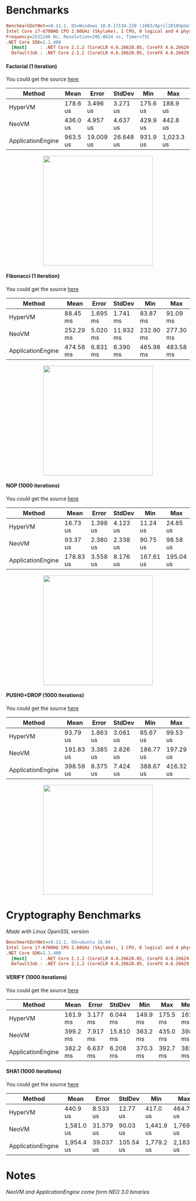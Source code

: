 # Benchmarks

``` ini
BenchmarkDotNet=v0.11.1, OS=Windows 10.0.17134.228 (1803/April2018Update/Redstone4)
Intel Core i7-6700HQ CPU 2.60GHz (Skylake), 1 CPU, 8 logical and 4 physical cores
Frequency=2531246 Hz, Resolution=395.0624 ns, Timer=TSC
.NET Core SDK=2.1.400
  [Host]     : .NET Core 2.1.2 (CoreCLR 4.6.26628.05, CoreFX 4.6.26629.01), 64bit RyuJIT
  DefaultJob : .NET Core 2.1.2 (CoreCLR 4.6.26628.05, CoreFX 4.6.26629.01), 64bit RyuJIT
```

#### Factorial (1 iteration)

You could get the source [here](https://github.com/CityOfZion/neo-hypervm/blob/development/tests/Neo.HyperVM.Benchmarks/Benchmarks/VMBenchmarkFACTORIAL.cs)

<table>
<thead>
<tr><th>Method</th><th>Mean</th><th>Error</th><th>StdDev</th><th>Min</th><th>Max</th><th>Median</th><th>Rank</th></tr>
</thead>
<tbody>

<tr><td>HyperVM</td><td>178.6 us</td><td>3.496 us</td><td>3.271 us</td><td>175.6 us</td><td>188.9 us</td><td>177.7 us</td><td>1</td>
</tr><tr><td>NeoVM</td><td>436.0 us</td><td>4.957 us</td><td>4.637 us</td><td>429.9 us</td><td>442.8 us</td><td>434.5 us</td><td>2</td>
</tr><tr><td>ApplicationEngine</td><td>963.5 us</td><td>19.009 us</td><td>26.648 us</td><td>931.9 us</td><td>1,023.3 us</td><td>949.0 us</td><td>3</td>
</tr>

</tbody></table>

<p align="center">
<img src="https://github.com/CityOfZion/neo-hypervm/raw/development/images/Neo.HyperVM.Benchmarks.VMBenchmarkFACTORIAL-barplot.jpg" width="300">
</p>

#### Fibonacci (1 iteration)

You could get the source [here](https://github.com/CityOfZion/neo-hypervm/blob/development/tests/Neo.HyperVM.Benchmarks/Benchmarks/VMBenchmarkFB.cs)

<table>
<thead>
<tr><th>Method</th><th>Mean</th><th>Error</th><th>StdDev</th><th>Min</th><th>Max</th><th>Median</th><th>Rank</th></tr>
</thead>
<tbody>

<tr><td>HyperVM</td><td>88.45 ms</td><td>1.695 ms</td><td>1.741 ms</td><td>83.87 ms</td><td>91.09 ms</td><td>88.78 ms</td><td>1</td>
</tr><tr><td>NeoVM</td><td>252.29 ms</td><td>5.020 ms</td><td>11.932 ms</td><td>232.90 ms</td><td>277.30 ms</td><td>252.74 ms</td><td>2</td>
</tr><tr><td>ApplicationEngine</td><td>474.58 ms</td><td>6.831 ms</td><td>6.390 ms</td><td>465.98 ms</td><td>483.58 ms</td><td>474.88 ms</td><td>3</td>
</tr>

</tbody></table>

<p align="center">
<img src="https://github.com/CityOfZion/neo-hypervm/raw/development/images/Neo.HyperVM.Benchmarks.VMBenchmarkFB-barplot.jpg" width="300">
</p>

#### NOP (1000 iterations)

You could get the source [here](https://github.com/CityOfZion/neo-hypervm/blob/development/tests/Neo.HyperVM.Benchmarks/Benchmarks/VMBenchmarkNOP.cs)

<table>
<thead>
<tr><th>Method</th><th>Mean</th><th>Error</th><th>StdDev</th><th>Min</th><th>Max</th><th>Median</th><th>Rank</th></tr>
</thead>
<tbody>

<tr><td>HyperVM</td><td>16.73 us</td><td>1.398 us</td><td>4.123 us</td><td>11.24 us</td><td>24.85 us</td><td>16.05 us</td><td>1</td>
</tr><tr><td>NeoVM</td><td>93.37 us</td><td>2.380 us</td><td>2.338 us</td><td>90.75 us</td><td>98.58 us</td><td>92.50 us</td><td>2</td>
</tr><tr><td>ApplicationEngine</td><td>178.83 us</td><td>3.558 us</td><td>8.176 us</td><td>167.61 us</td><td>195.04 us</td><td>174.22 us</td><td>3</td>
</tr>

</tbody></table>

<p align="center">
<img src="https://github.com/CityOfZion/neo-hypervm/raw/development/images/Neo.HyperVM.Benchmarks.VMBenchmarkNOP-barplot.jpg" width="300">
</p>

#### PUSH0+DROP (1000 iterations)

You could get the source [here](https://github.com/CityOfZion/neo-hypervm/blob/development/tests/Neo.HyperVM.Benchmarks/Benchmarks/VMBenchmarkPUSH0.cs)

<table>
<thead>
<tr><th>Method</th><th>Mean</th><th>Error</th><th>StdDev</th><th>Min</th><th>Max</th><th>Median</th><th>Rank</th></tr>
</thead>
<tbody>

<tr><td>HyperVM</td><td>93.79 us</td><td>1.863 us</td><td>3.061 us</td><td>85.67 us</td><td>99.53 us</td><td>93.77 us</td><td>1</td>
</tr><tr><td>NeoVM</td><td>191.83 us</td><td>3.385 us</td><td>2.826 us</td><td>186.77 us</td><td>197.29 us</td><td>191.87 us</td><td>2</td>
</tr><tr><td>ApplicationEngine</td><td>398.59 us</td><td>8.375 us</td><td>7.424 us</td><td>388.67 us</td><td>416.32 us</td><td>396.74 us</td><td>3</td>
</tr>

</tbody></table>

<p align="center">
<img src="https://github.com/CityOfZion/neo-hypervm/raw/development/images/Neo.HyperVM.Benchmarks.VMBenchmarkPUSH0-barplot.jpg" width="300">
</p>

# Cryptography Benchmarks

*Made with Linux OpenSSL version*

``` ini
BenchmarkDotNet=v0.11.1, OS=ubuntu 16.04
Intel Core i7-6700HQ CPU 2.60GHz (Skylake), 1 CPU, 8 logical and 4 physical cores
.NET Core SDK=2.1.400
  [Host]     : .NET Core 2.1.2 (CoreCLR 4.6.26628.05, CoreFX 4.6.26629.01), 64bit RyuJIT
  DefaultJob : .NET Core 2.1.2 (CoreCLR 4.6.26628.05, CoreFX 4.6.26629.01), 64bit RyuJIT
```

#### VERIFY (1000 iterations)

You could get the source [here](https://github.com/CityOfZion/neo-hypervm/blob/development/tests/Neo.HyperVM.Benchmarks/Benchmarks/VMBenchmarkVERIFY.cs)

<table>
<thead>
<tr><th>Method</th><th>Mean</th><th>Error</th><th>StdDev</th><th>Min</th><th>Max</th><th>Median</th><th>Rank</th></tr>
</thead>
<tbody>
  
<tr><td>HyperVM</td><td>161.9 ms</td><td>3.177 ms</td><td>6.044 ms</td><td>149.9 ms</td><td>175.5 ms</td><td>162.9 ms</td><td>1</td>
</tr><tr><td>NeoVM</td><td>399.2 ms</td><td>7.917 ms</td><td>15.810 ms</td><td>363.2 ms</td><td>435.0 ms</td><td>398.2 ms</td><td>3</td>
</tr><tr><td>ApplicationEngine</td><td>382.2 ms</td><td>6.637 ms</td><td>6.208 ms</td><td>370.3 ms</td><td>392.7 ms</td><td>382.9 ms</td><td>2</td>
</tr>

</tbody></table>

#### SHA1 (1000 iterations)

You could get the source [here](https://github.com/CityOfZion/neo-hypervm/blob/development/tests/Neo.HyperVM.Benchmarks/Benchmarks/VMBenchmarkSHA1.cs)

<table>
<thead>
<tr><th>Method</th><th>Mean</th><th>Error</th><th>StdDev</th><th>Min</th><th>Max</th><th>Median</th><th>Rank</th></tr>
</thead>
<tbody>

<tr><td>HyperVM</td><td>440.9 us</td><td>8.533 us</td><td>12.77 us</td><td>417.0 us</td><td>464.7 us</td><td>443.0 us</td><td>1</td>
</tr><tr><td>NeoVM</td><td>1,581.0 us</td><td>31.379 us</td><td>90.03 us</td><td>1,441.9 us</td><td>1,769.1 us</td><td>1,583.8 us</td><td>2</td>
</tr><tr><td>ApplicationEngine</td><td>1,954.4 us</td><td>39.037 us</td><td>105.54 us</td><td>1,779.2 us</td><td>2,183.6 us</td><td>1,944.8 us</td><td>3</td>
</tr>

</tbody></table>

# Notes

*NeoVM and ApplicationEngine come form NEO 3.0 binaries*
